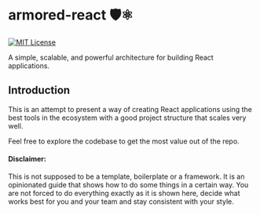 # armored-react 🛡️⚛️

[![MIT License](https://img.shields.io/badge/license-MIT-green?style=flat-square)](https://github.com/purveshmakode24/armored-react/blob/main/LICENSE)

A simple, scalable, and powerful architecture for building React applications.

## Introduction

This is an attempt to present a way of creating React applications using the best tools in the ecosystem with a good project structure that scales very well.

Feel free to explore the codebase to get the most value out of the repo.

#### Disclaimer:

This is not supposed to be a template, boilerplate or a framework. It is an opinionated guide that shows how to do some things in a certain way. You are not forced to do everything exactly as it is shown here, decide what works best for you and your team and stay consistent with your style.

